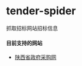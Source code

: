 # tender-spider
抓取招标网站招标信息

#### 目前支持的网站
- [陕西省政府采购网][陕西省政府采购网] 

[陕西省政府采购网]: http://www.ccgp-shaanxi.gov.cn/notice/list.do?noticetype=3&province=province